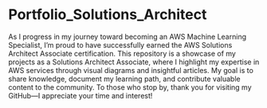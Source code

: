# Portfolio_Solutions_Architect
As I progress in my journey toward becoming an AWS Machine Learning Specialist, I’m proud to have successfully earned the AWS Solutions Architect Associate certification.
This repository is a showcase of my projects as a Solutions Architect Associate, where I highlight my expertise in AWS services through visual diagrams and insightful articles. My goal is to share knowledge, document my learning path, and contribute valuable content to the community.
To those who stop by, thank you for visiting my GitHub—I appreciate your time and interest!
 
